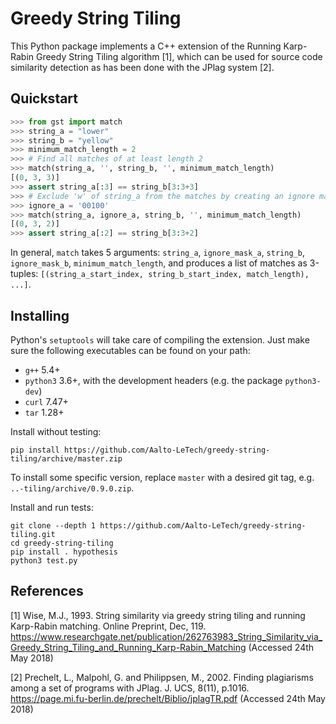 # Greedy String Tiling

This Python package implements a C++ extension of the Running Karp-Rabin Greedy String Tiling algorithm [1], which can be used for source code similarity detection as has been done with the JPlag system [2].

## Quickstart

``` Python
>>> from gst import match
>>> string_a = "lower"
>>> string_b = "yellow"
>>> minimum_match_length = 2
>>> # Find all matches of at least length 2
>>> match(string_a, '', string_b, '', minimum_match_length)
[(0, 3, 3)]
>>> assert string_a[:3] == string_b[3:3+3]
>>> # Exclude 'w' of string_a from the matches by creating an ignore mask
>>> ignore_a = '00100'
>>> match(string_a, ignore_a, string_b, '', minimum_match_length)
[(0, 3, 2)]
>>> assert string_a[:2] == string_b[3:3+2]
```
In general, ``match`` takes 5 arguments: ``string_a``, ``ignore_mask_a``, ``string_b``, ``ignore_mask_b``, ``minimum_match_length``, and produces a list of matches as 3-tuples: ``[(string_a_start_index, string_b_start_index, match_length), ...]``.

## Installing

Python's ``setuptools`` will take care of compiling the extension.
Just make sure the following executables can be found on your path:

* ``g++`` 5.4+
* ``python3`` 3.6+, with the development headers (e.g. the package ``python3-dev``)
* ``curl`` 7.47+
* ``tar`` 1.28+

Install without testing:
```
pip install https://github.com/Aalto-LeTech/greedy-string-tiling/archive/master.zip
```
To install some specific version, replace `master` with a desired git tag, e.g. `..-tiling/archive/0.9.0.zip`.

Install and run tests:
```
git clone --depth 1 https://github.com/Aalto-LeTech/greedy-string-tiling.git
cd greedy-string-tiling
pip install . hypothesis
python3 test.py
```

## References

[1] Wise, M.J., 1993. String similarity via greedy string tiling and running Karp-Rabin matching. Online Preprint, Dec, 119. https://www.researchgate.net/publication/262763983_String_Similarity_via_Greedy_String_Tiling_and_Running_Karp-Rabin_Matching (Accessed 24th May 2018)

[2] Prechelt, L., Malpohl, G. and Philippsen, M., 2002. Finding plagiarisms among a set of programs with JPlag. J. UCS, 8(11), p.1016. https://page.mi.fu-berlin.de/prechelt/Biblio/jplagTR.pdf (Accessed 24th May 2018)

